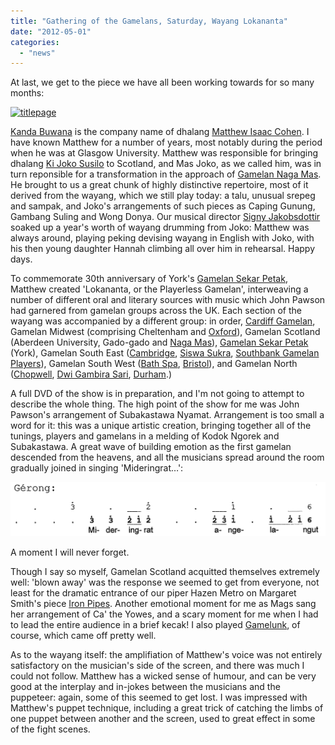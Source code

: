 ```yaml
---
title: "Gathering of the Gamelans, Saturday, Wayang Lokananta"
date: "2012-05-01"
categories: 
  - "news"
---
```


At last, we get to the piece we have all been working towards for so many months:

[![](http://tedthetrumpet.files.wordpress.com/2012/05/titlepage.png?w=172 "titlepage")](http://tedthetrumpet.files.wordpress.com/2012/05/titlepage.png)

[Kanda Buwana](http://kandabuwana.wordpress.com/) is the company name of dhalang [Matthew Isaac Cohen](http://pure.rhul.ac.uk/portal/en/persons/matthew-cohen_56dafc87-8be5-49b0-b0c8-b43cca8d85bb.html). I have known Matthew for a number of years, most notably during the period when he was at Glasgow University. Matthew was responsible for bringing dhalang [Ki Joko Susilo](http://www.gamelan.org/jokosusilo/index.html) to Scotland, and Mas Joko, as we called him, was in turn reponsible for a transformation in the approach of [Gamelan Naga Mas](http://nagamas.co.uk/). He brought to us a great chunk of highly distinctive repertoire, most of it derived from the wayang, which we still play today: a talu, unusual srepeg and sampak, and Joko's arrangements of such pieces as Caping Gunung, Gambang Suling and Wong Donya. Our musical director [Signy Jakobsdottir](http://www.facebook.com/signyj1) soaked up a year's worth of wayang drumming from Joko: Matthew was always around, playing peking devising wayang in English with Joko, with his then young daughter Hannah climbing all over him in rehearsal. Happy days.

To commemorate 30th anniversary of York's [Gamelan Sekar Petak](http://www-users.york.ac.uk/~nfis1/gamesp.htm), Matthew created 'Lokananta, or the Playerless Gamelan', interweaving a number of different oral and literary sources with music which John Pawson had garnered from gamelan groups across the UK. Each section of the wayang was accompanied by a different group: in order, [Cardiff Gamelan](http://artsactive.org.uk/cardiffgamelan/), Gamelan Midwest (comprising Cheltenham and [Oxford](http://oxfordgamelan.org/)), Gamelan Scotland (Aberdeen University, Gado-gado and [Naga Mas](http://nagamas.co.uk/)), [Gamelan Sekar Petak](http://www-users.york.ac.uk/~nfis1/gamesp.htm) (York), Gamelan South East ([Cambridge](http://www.cambridgegamelan.org.uk/), [Siswa Sukra](http://www.siswasukra.co.uk/), [Southbank Gamelan Players](http://www.sbgp.org.uk/)), Gamelan South West ([Bath Spa](http://www.bathspampa.com/courses/ba-%28hons%29-music/student-work/bath-spa-gamelan/), [Bristol](http://soundcloud.com/bristolgamelan)), and Gamelan North ([Chopwell](http://www.musicalmetal.com/), [Dwi Gambira Sari](http://www.soundwave.org.uk/gamelan/gamelan-north.html), [Durham](http://www.dur.ac.uk/musicon.concerts/activitiesdetails/).)

A full DVD of the show is in preparation, and I'm not going to attempt to describe the whole thing. The high point of the show for me was John Pawson's arrangement of Subakastawa Nyamat. Arrangement is too small a word for it: this was a unique artistic creation, bringing together all of the tunings, players and gamelans in a melding of Kodok Ngorek and Subakastawa. A great wave of building emotion as the first gamelan descended from the heavens, and all the musicians spread around the room gradually joined in singing 'Mideringrat…':

[![](images/mideringrat1.png "mideringrat")](http://tedthetrumpet.files.wordpress.com/2012/05/mideringrat1.png)

A moment I will never forget.

Though I say so myself, Gamelan Scotland acquitted themselves extremely well: 'blown away' was the response we seemed to get from everyone, not least for the dramatic entrance of our piper Hazen Metro on Margaret Smith's piece [Iron Pipes](http://archive.org/details/ScottishBaliAndIronPipes). Another emotional moment for me as Mags sang her arrangement of Ca' the Yowes, and a scary moment for me when I had to lead the entire audience in a brief kecak! I also played [Gamelunk](http://jsimonvanderwalt.com/works/gamelunk/), of course, which came off pretty well.

As to the wayang itself: the amplifiation of Matthew's voice was not entirely satisfactory on the musician's side of the screen, and there was much I could not follow. Matthew has a wicked sense of humour, and can be very good at the interplay and in-jokes between the musicians and the puppeteer: again, some of this seemed to get lost. I was impressed with Matthew's puppet technique, including a great trick of catching the limbs of one puppet between another and the screen, used to great effect in some of the fight scenes.
